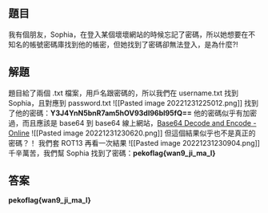 ## 題目
我有個朋友，Sophia，在登入某個壞壞網站的時候忘記了密碼，所以她想要在不知名的帳號密碼庫找到他的帳密，但她找到了密碼卻無法登入，是為什麼?!

## 解題
題目給了兩個 .txt 檔案，用戶名跟密碼的，所以我們在 username.txt 找到 Sophia，且對應到 password.txt
![[Pasted image 20221231225012.png]]
找到了他的密碼：**Y3J4YnN5bnR7am5hOV93dl96bl95fQ\==**
他的密碼似乎有加密過，而且應該是 base64
到 base64 線上網站，[Base64 Decode and Encode - Online](https://www.base64decode.org/)
![[Pasted image 20221231230620.png]]
但這個結果似乎也不是真正的密碼？！
我們套 ROT13 再看一次結果
![[Pasted image 20221231230904.png]]
千辛萬苦，我們幫 Sophia 找到了密碼：**pekoflag{wan9_ji_ma_l}**
## 答案
**pekoflag{wan9_ji_ma_l}**
